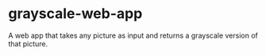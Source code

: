 # grayscale-web-app
A web app that takes any picture as input and returns a grayscale version of that picture.
